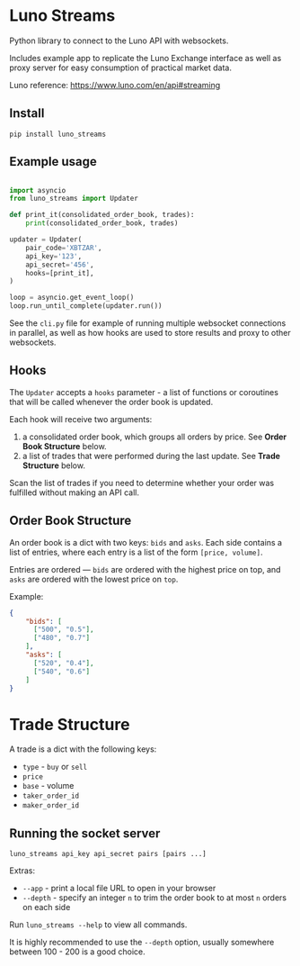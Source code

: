 # Luno Streams

Python library to connect to the Luno API with websockets. 

Includes example app to replicate the Luno Exchange interface as well 
as proxy server for easy consumption of practical market data.

Luno reference: https://www.luno.com/en/api#streaming

## Install

```
pip install luno_streams
```

## Example usage

```python

import asyncio
from luno_streams import Updater

def print_it(consolidated_order_book, trades):
    print(consolidated_order_book, trades)

updater = Updater(
    pair_code='XBTZAR',
    api_key='123',
    api_secret='456',
    hooks=[print_it],
)

loop = asyncio.get_event_loop()
loop.run_until_complete(updater.run())
```

See the `cli.py` file for example of running multiple websocket connections in parallel, as well
as how hooks are used to store results and proxy to other websockets.

## Hooks

The `Updater` accepts a `hooks` parameter - a list of functions or coroutines that will be called
whenever the order book is updated.

Each hook will receive two arguments:

1. a consolidated order book, which groups all orders by price. See **Order Book Structure** below.
2. a list of trades that were performed during the last update. See **Trade Structure** below.

Scan the list of trades if you need to determine whether your order was fulfilled without making 
an API call.

## Order Book Structure

An order book is a dict with two keys: `bids` and `asks`. Each side contains a list
of entries, where each entry is a list of the form `[price, volume]`.

Entries are ordered — `bids` are ordered with the highest price on top, and `asks` are ordered with the lowest
price on `top`.

Example:

```json
{
    "bids": [
      ["500", "0.5"],
      ["480", "0.7"]
    ],
    "asks": [
      ["520", "0.4"],
      ["540", "0.6"]
    ]
}
```

# Trade Structure

A trade is a dict with the following keys: 

* `type` - `buy` or `sell`
* `price`
* `base` - volume
* `taker_order_id`
* `maker_order_id`

## Running the socket server

```
luno_streams api_key api_secret pairs [pairs ...]
```


Extras:

* `--app` - print a local file URL to open in your browser
* `--depth` - specify an integer `n` to trim the order book to at most `n` orders on each side

Run `luno_streams --help` to view all commands.

It is highly recommended to use the `--depth` option, usually somewhere between 100 - 200 is a good choice.
